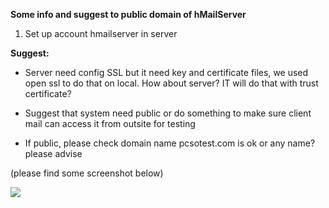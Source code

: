 **Some info and suggest to public domain of hMailServer**

1. Set up account hmailserver in server

**Suggest:**

- Server need config SSL but it need key and certificate files, we used open ssl to do that on local. How about server? IT will do that with trust certificate?

- Suggest that system need public or do something to make sure client mail can access it from outsite for testing

- If public, please check domain name pcsotest.com is ok or any name? please advise

(please find some screenshot below)

![](RackMultipart20200626-4-1l1nltg_html_3f40c753c684bbf1.png)